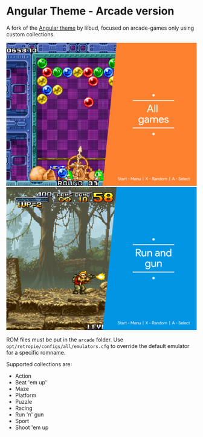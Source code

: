 # Angular Theme - Arcade version

A fork of the [Angular theme](https://github.com/lilbud/es-theme-angular) by lilbud, focused on arcade-games only 
using custom collections.

![Image of theme](all.png)
![Image of theme with collection Run 'n' Gun](runandgun.png)

ROM files must be put in the `arcade` folder. Use `opt/retropie/configs/all/emulators.cfg` to override the default emulator
for a specific romname.  

Supported collections are:

* Action
* Beat 'em up'
* Maze
* Platform
* Puzzle
* Racing
* Run 'n' gun
* Sport
* Shoot 'em up
